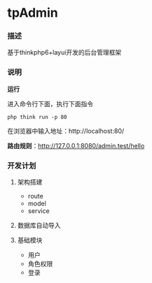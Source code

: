 # tpAdmin

### 描述
基于thinkphp6+layui开发的后台管理框架

### 说明

**运行**

进入命令行下面，执行下面指令
```
php think run -p 80
```
在浏览器中输入地址：http://localhost:80/


**路由规则**：http://127.0.0.1:8080/admin.test/hello


### 开发计划

1. 架构搭建
    * route
    * model
    * service

2. 数据库自动导入

3. 基础模块
    * 用户
    * 角色权限
    * 登录